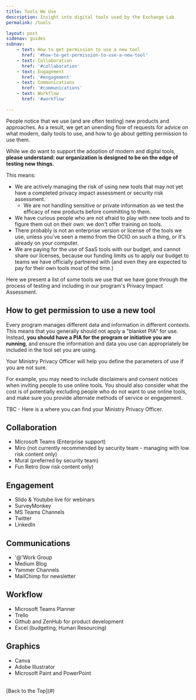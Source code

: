 ```yaml
---
title: Tools We Use
description: Insight into digital tools used by the Exchange Lab
permalink: /tools

layout: post
sidenav: guides
subnav:
    - text: How to get permission to use a new tool
      href: '#how-to-get-permission-to-use-a-new-tool'
    - text: Collaboration
      href: '#collaboration'
    - text: Engagement
      href: '#engagement'
    - text: Communications
      href: '#communications'
    - text: Workflow
      href: '#workflow'

---
```


People notice that we use (and are often testing) new products and approaches. As a result, we get an unending flow of requests for advice on what modern, daily tools to use, and how to go about getting permission to use them.

While we do want to support the adoption of modern and digital tools, **please understand: our organization is designed to be on the edge of testing new things.**

This means:

- We are actively managing the risk of using new tools that may not yet have a completed privacy impact assessment or security risk assessment.
  - We are not handling sensitive or private information as we test the efficacy of new products before committing to them.
- We have curious people who are not afraid to play with new tools and to figure them out on their own: we don't offer training on tools.
- There probably is not an enterprise version or license of the tools we use, unless you've seen a memo from the OCIO on such a thing, or it's already on your computer.
- We are paying for the use of SaaS tools with our budget, and cannot share our licenses, because our funding limits us to apply our budget to teams we have officially partnered with (and even they are expected to pay for their own tools most of the time.)

Here we present a list of some tools we use that we have gone through the process of testing and including in our program's Privacy Impact Assessment.

## How to get permission to use a new tool

Every program manages different data and information in different contexts. This means that you generally should not apply a "blanket PIA" for use. Instead, **you should have a PIA for the program or initiative you are running**, and ensure the information and data you use can appropriately be included in the tool set you are using.

Your Ministry Privacy Officer will help you define the parameters of use if you are not sure.

For example, you may need to include disclaimers and consent notices when inviting people to use online tools. You should also consider what the cost is of potentially excluding people who do not want to use online tools, and make sure you provide alternate methods of service or engagement.

TBC - Here is a where you can find your Ministry Privacy Officer.

## Collaboration

- Microsoft Teams (Enterprise support)
- Miro (not currently recommended by security team - managing with low risk content only)
- Mural (preferred by security team)
- Fun Retro (low risk content only)

## Engagement

- Slido & Youtube live for webinars
- SurveyMonkey
- MS Teams Channels
- Twitter
- LinkedIn

## Communications

- '@'Work Group
- Medium Blog
- Yammer Channels
- MailChimp for newsletter

## Workflow

- Microsoft Teams Planner
- Trello
- Github and ZenHub for product development
- Excel (budgeting, Human Resourcing)

## Graphics

- Canva
- Adobe Illustrator
- Microsoft Paint and PowerPoint

<br/>
[Back to the Top](#)
